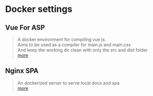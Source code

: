 # Docker settings

## Vue For ASP

> A docker environment for compiling vue js.  
> Aims to be used as a compiler for main.js and main.css  
> And keep the working dir clean with only the src and dist folder  
> [more](./VueForASP.md)

## Nginx SPA

> An dockerized server to serve local docs and spa  
> [more](./nginx_spa.md)
